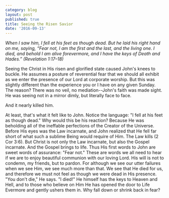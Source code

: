 ```yaml
---
category: blog
layout: post
published: true
title: Seeing the Risen Savior
date: '2016-09-13'
---
```

_When I saw him, I fell at his feet as though dead. But he laid his right hand on me, saying, “Fear not, I am the first and the last, and the living one. I died, and behold I am alive forevermore, and I have the keys of Death and Hades.”
(Revelation 1:17–18)_

Seeing the Christ in His risen and glorified state caused John's knees to buckle. He assumes a posture of reverential fear that we should all exhibit as we enter the presence of our Lord at corporate worship. But this was slightly different than the experience you or I have on any given Sunday. The reason? There was no veil, no mediation--John's faith was made sight. He was seeing not in a mirror dimly, but literally face to face.

And it nearly killed him.

At least, that's what it felt like to John. Notice the language: "I fell at his feet as though dead." Why would this be his reaction? Because He was beholding all of the ineffable perfections of the Creator of the Universe. Before His eyes was the Law incarnate, and John realized that He fell far short of what such a sublime Being would require of Him. The Law kills (2 Cor 3:6). But Christ is not only the Law incarnate, but also the Gospel incarnate. And the Gospel brings to life. Thus His first words to John are sweet words of assurance: "Fear not." These are words we all need to hear if we are to enjoy beautiful communion with our loving Lord. His will is not to condemn, my friends, but to pardon. For although we see our utter failures when we see Him, we see much more than that. We see that He died for us, and therefore we must not feel as though we were dead in His presence. "You don't die," He says. "I died!" He himself has the keys to Heaven and Hell, and to those who believe on Him He has opened the door to Life Evermore and gently ushers them in. Why fall down or shrink back in fear? 